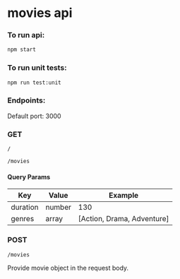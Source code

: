 # movies api

### To run api:
```sh
npm start
```

### To run unit tests:
```sh
npm run test:unit
```

### Endpoints:
Default port: 3000
### GET
`/`

`/movies`
#### Query Params
Key | Value | Example
--- | --- | ---
duration | number | 130
genres | array | [Action, Drama, Adventure]
### POST
`/movies`

Provide movie object in the request body.
